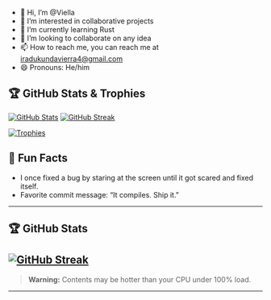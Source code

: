- 👋 Hi, I’m @Viella
- 👀 I’m interested in collaborative projects
- 🌱 I’m currently learning Rust 
- 💞️ I’m looking to collaborate on any idea
- 📫 How to reach me, you can reach me at iradukundavierra4@gmail.com
- 😄 Pronouns: He/him

## 🏆 GitHub Stats & Trophies

[![GitHub Stats](https://github-readme-stats.vercel.app/api?username=unmatched78&show_icons=true&theme=radical&count_private=true)](https://github.com/unmatched78)
[![GitHub Streak](https://streak-stats.demolab.com/?user=unmatched78&theme=radical)](https://git.io/streak-stats)

[![Trophies](https://github-profile-trophy.vercel.app/?username=unmatched78&theme=radical&column=4&title=Stars,Followers,Repositories,Commits)](https://github.com/ryo-ma/github-profile-trophy)
## 🤔 Fun Facts

- I once fixed a bug by staring at the screen until it got scared and fixed itself.
- Favorite commit message: “It compiles. Ship it.”

---

## 🏆 GitHub Stats


[![GitHub Streak](https://streak-stats.demolab.com/?user=unmatched78&theme=radical)](https://git.io/streak-stats)
---

> **Warning:** Contents may be hotter than your CPU under 100% load.

---

